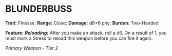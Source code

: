﻿# BLUNDERBUSS

**Trait:** Finesse; **Range:** Close; **Damage:** d8+6 phy; **Burden:** Two-Handed

**Feature:** ***Reloading:*** After you make an attack, roll a d6. On a result of 1, you must mark a Stress to reload this weapon before you can fire it again.

*Primary Weapon - Tier 2*
